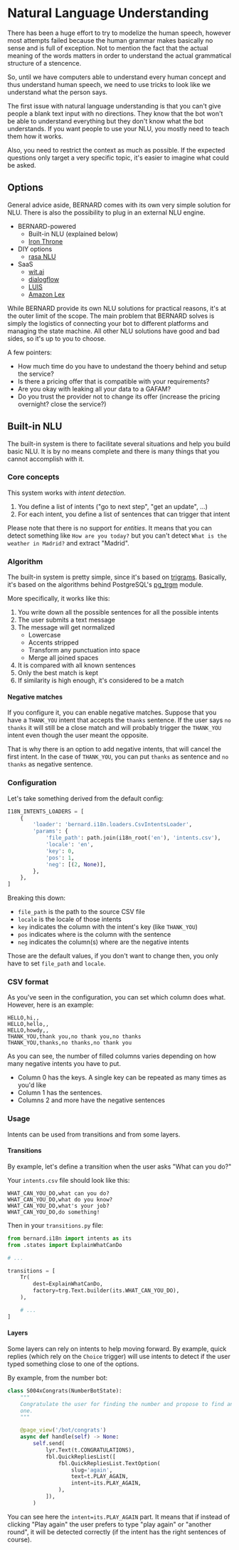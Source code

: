 Natural Language Understanding
==============================

There has been a huge effort to try to modelize the human speech,
however most attempts failed because the human grammar makes basically
no sense and is full of exception. Not to mention the fact that the
actual meaning of the words matters in order to understand the actual
grammatical structure of a stencence.

So, until we have computers able to understand every human concept and
thus understand human speech, we need to use tricks to look like we
understand what the person says.

The first issue with natural language understanding is that you can't
give people a blank text input with no directions. They know that the
bot won't be able to understand everything but they don't know what the
bot understands. If you want people to use your NLU, you mostly need
to teach them how it works.

Also, you need to restrict the context as much as possible. If the
expected questions only target a very specific topic, it's easier to
imagine what could be asked.

## Options

General advice aside, BERNARD comes with its own very simple solution
for NLU. There is also the possibility to plug in an external NLU
engine.

- BERNARD-powered
    - Built-in NLU (explained below)
    - [Iron Throne](https://github.com/BernardFW/iron-throne)
- DIY options
    - [rasa NLU](https://nlu.rasa.com/)
- SaaS
    - [wit.ai](https://wit.ai)
    - [dialogflow](https://dialogflow.com)
    - [LUIS](https://www.luis.ai/)
    - [Amazon Lex](https://aws.amazon.com/lex/)

While BERNARD provide its own NLU solutions for practical reasons, it's
at the outer limit of the scope. The main problem that BERNARD solves is
simply the logistics of connecting your bot to different platforms and
managing the state machine. All other NLU solutions have good and bad
sides, so it's up to you to choose.

A few pointers:

- How much time do you have to undestand the thoery behind and setup
  the service?
- Is there a pricing offer that is compatible with your requirements?
- Are you okay with leaking all your data to a GAFAM?
- Do you trust the provider not to change its offer (increase the
  pricing overnight? close the service?)

## Built-in NLU

The built-in system is there to facilitate several situations and help
you build basic NLU. It is by no means complete and there is many
things that you cannot accomplish with it.

### Core concepts

This system works with *intent detection*.

1. You define a list of intents ("go to next step", "get an update",
   ...)
2. For each intent, you define a list of sentences that can trigger that
   intent

Please note that there is no support for *entities*. It means that you
can detect something like `How are you today?` but you can't detect
`What is the weather in Madrid?` and extract "Madrid".

### Algorithm

The built-in system is pretty simple, since it's based on
[trigrams](https://en.wikipedia.org/wiki/Trigram). Basically, it's based
on the algorithms behind PostgreSQL's
[pg_trgm](https://www.postgresql.org/docs/current/static/pgtrgm.html)
module.

More specifically, it works like this:

1. You write down all the possible sentences for all the possible
   intents
2. The user submits a text message
3. The message will get normalized
    - Lowercase
    - Accents stripped
    - Transform any punctuation into space
    - Merge all joined spaces
4. It is compared with all known sentences
5. Only the best match is kept
6. If similarity is high enough, it's considered to be a match

#### Negative matches

If you configure it, you can enable negative matches. Suppose that you
have a `THANK_YOU` intent that accepts the `thanks` sentence. If the
user says `no thanks` it will still be a close match and will probably
trigger the `THANK_YOU` intent even though the user meant the opposite.

That is why there is an option to add negative intents, that will cancel
the first intent. In the case of `THANK_YOU`, you can put `thanks` as
sentence and `no thanks` as negative sentence.

### Configuration

Let's take something derived from the default config:

```python
I18N_INTENTS_LOADERS = [
    {
        'loader': 'bernard.i18n.loaders.CsvIntentsLoader',
        'params': {
            'file_path': path.join(i18n_root('en'), 'intents.csv'),
            'locale': 'en',
            'key': 0,
            'pos': 1,
            'neg': [(2, None)],
        },
    },
]
```

Breaking this down:

- `file_path` is the path to the source CSV file
- `locale` is the locale of those intents
- `key` indicates the column with the intent's key (like `THANK_YOU`)
- `pos` indicates where is the column with the sentence
- `neg` indicates the column(s) where are the negative intents

Those are the default values, if you don't want to change then, you only
have to set `file_path` and `locale`.

### CSV format

As you've seen in the configuration, you can set which column does
what. However, here is an example:

```csv
HELLO,hi,,
HELLO,hello,,
HELLO,howdy,,
THANK_YOU,thank you,no thank you,no thanks
THANK_YOU,thanks,no thanks,no thank you
```

As you can see, the number of filled columns varies depending on how
many negative intents you have to put.

- Column 0 has the keys. A single key can be repeated as many times as
  you'd like
- Column 1 has the sentences.
- Columns 2 and more have the negative sentences

### Usage

Intents can be used from transitions and from some layers.

#### Transitions

By example, let's define a transition when the user asks "What can you
do?"

Your `intents.csv` file should look like this:

```csv
WHAT_CAN_YOU_DO,what can you do?
WHAT_CAN_YOU_DO,what do you know?
WHAT_CAN_YOU_DO,what's your job?
WHAT_CAN_YOU_DO,do something!
```

Then in your `transitions.py` file:

```python
from bernard.i18n import intents as its
from .states import ExplainWhatCanDo

# ...

transitions = [
    Tr(
        dest=ExplainWhatCanDo,
        factory=trg.Text.builder(its.WHAT_CAN_YOU_DO),
    ),

    # ...
]
```

#### Layers

Some layers can rely on intents to help moving forward. By example,
quick replies (which rely on the `Choice` trigger) will use intents
to detect if the user typed something close to one of the options.

By example, from the number bot:

```python
class S004xCongrats(NumberBotState):
    """
    Congratulate the user for finding the number and propose to find another
    one.
    """

    @page_view('/bot/congrats')
    async def handle(self) -> None:
        self.send(
            lyr.Text(t.CONGRATULATIONS),
            fbl.QuickRepliesList([
                fbl.QuickRepliesList.TextOption(
                    slug='again',
                    text=t.PLAY_AGAIN,
                    intent=its.PLAY_AGAIN,
                ),
            ]),
        )
```

You can see here the `intent=its.PLAY_AGAIN` part. It means that if
instead of clicking "Play again" the user prefers to type "play again"
or "another round", it will be detected correctly (if the intent has
the right sentences of course).
